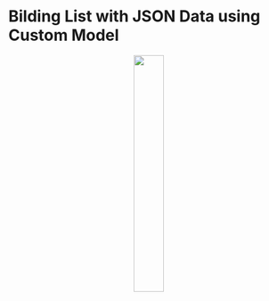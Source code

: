 # Bilding List with JSON Data using Custom Model

<p align="center" width="100%">
    <img width="33%" src="https://user-images.githubusercontent.com/59369881/200122806-d8e27761-d985-49ca-ba0b-b83dce1d5410.png">
</p>
